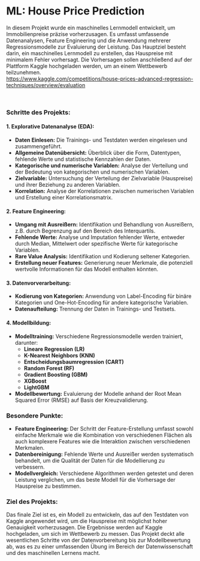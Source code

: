 # ML: House Price Prediction
In diesem Projekt wurde ein maschinelles Lernmodell entwickelt, um Immobilienpreise präzise vorherzusagen. Es umfasst umfassende Datenanalysen, Feature Engineering und die Anwendung mehrerer Regressionsmodelle zur Evaluierung der Leistung. 
Das Hauptziel besteht darin, ein maschinelles Lernmodell zu erstellen, das Hauspreise mit minimalem Fehler vorhersagt. Die Vorhersagen sollen anschließend auf der Plattform Kaggle hochgeladen werden, um an einem Wettbewerb teilzunehmen.
<br>
https://www.kaggle.com/competitions/house-prices-advanced-regression-techniques/overview/evaluation


<br>

### Schritte des Projekts:

#### 1. **Explorative Datenanalyse (EDA):**
   - **Daten Einlesen:** Die Trainings- und Testdaten werden eingelesen und zusammengeführt.
   - **Allgemeine Datenübersicht:** Überblick über die Form, Datentypen, fehlende Werte und statistische Kennzahlen der Daten.
   - **Kategorische und numerische Variablen:** Analyse der Verteilung und der Bedeutung von kategorischen und numerischen Variablen.
   - **Zielvariable:** Untersuchung der Verteilung der Zielvariable (Hauspreise) und ihrer Beziehung zu anderen Variablen.
   - **Korrelation:** Analyse der Korrelationen zwischen numerischen Variablen und Erstellung einer Korrelationsmatrix.

#### 2. **Feature Engineering:**
   - **Umgang mit Ausreißern:** Identifikation und Behandlung von Ausreißern, z.B. durch Begrenzung auf den Bereich des Interquartils.
   - **Fehlende Werte:** Analyse und Imputation fehlender Werte, entweder durch Median, Mittelwert oder spezifische Werte für kategorische Variablen.
   - **Rare Value Analysis:** Identifikation und Kodierung seltener Kategorien.
   - **Erstellung neuer Features:** Generierung neuer Merkmale, die potenziell wertvolle Informationen für das Modell enthalten könnten.

#### 3. **Datenvorverarbeitung:**
   - **Kodierung von Kategorien:** Anwendung von Label-Encoding für binäre Kategorien und One-Hot-Encoding für andere kategorische Variablen.
   - **Datenaufteilung:** Trennung der Daten in Trainings- und Testsets.

#### 4. **Modellbildung:**
   - **Modelltraining:** Verschiedene Regressionsmodelle werden trainiert, darunter:
     - **Lineare Regression (LR)**
     - **K-Nearest Neighbors (KNN)**
     - **Entscheidungsbaumregression (CART)**
     - **Random Forest (RF)**
     - **Gradient Boosting (GBM)**
     - **XGBoost**
     - **LightGBM**
   - **Modellbewertung:** Evaluierung der Modelle anhand der Root Mean Squared Error (RMSE) auf Basis der Kreuzvalidierung.

### Besondere Punkte:

- **Feature Engineering:** Der Schritt der Feature-Erstellung umfasst sowohl einfache Merkmale wie die Kombination von verschiedenen Flächen als auch komplexere Features wie die Interaktion zwischen verschiedenen Merkmalen.
- **Datenbereinigung:** Fehlende Werte und Ausreißer werden systematisch behandelt, um die Qualität der Daten für die Modellierung zu verbessern.
- **Modellvergleich:** Verschiedene Algorithmen werden getestet und deren Leistung verglichen, um das beste Modell für die Vorhersage der Hauspreise zu bestimmen.

### Ziel des Projekts:

Das finale Ziel ist es, ein Modell zu entwickeln, das auf den Testdaten von Kaggle angewendet wird, um die Hauspreise mit möglichst hoher Genauigkeit vorherzusagen. Die Ergebnisse werden auf Kaggle hochgeladen, um sich im Wettbewerb zu messen.
Das Projekt deckt alle wesentlichen Schritte von der Datenvorbereitung bis zur Modellbewertung ab, was es zu einer umfassenden Übung im Bereich der Datenwissenschaft und des maschinellen Lernens macht.
